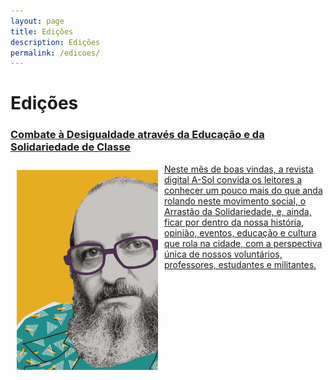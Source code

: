 ```yaml
---
layout: page
title: Edições
description: Edições
permalink: /edicoes/
---
```


<h1> Edições </h1>

<h3><p><strong><a href="http://cursinhoasol.com.br/revista/ed1-editorial/">Combate à Desigualdade através da Educação e da Solidariedade de Classe</a></strong></p>
<p></h3>
<a href="http://cursinhoasol.com.br/revista/ed1-editorial/"><img src="https://raw.githubusercontent.com/asolgru/revista/master/assets/img/outros/fre.jpeg" style="float:left;width:226px;height:320px;padding: 10px 10px 10px 10px; text-align: justify;"></a>
<a href="http://cursinhoasol.com.br/revista/ed1-editorial/">Neste mês de boas vindas, a revista digital A-Sol convida os leitores a conhecer um pouco mais do que anda rolando neste movimento social, o Arrastão da Solidariedade, e, ainda, ficar por dentro da nossa história, opinião, eventos, educação e cultura que rola na cidade, com a perspectiva única de nossos voluntários, professores, estudantes e militantes.</a>
</p>

